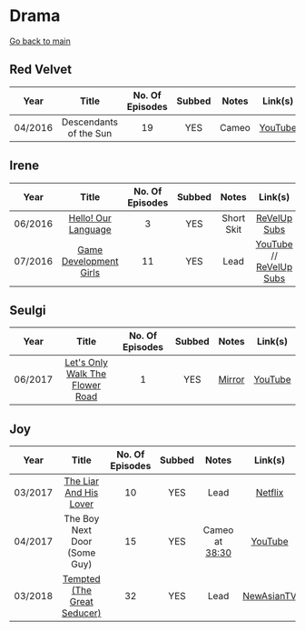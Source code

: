 # Drama

[Go back to main](./README.md)

##  **Red Velvet**
|  Year   |         Title          | No. Of Episodes | Subbed | Notes |                 Link(s)                 |
|:-------:|:----------------------:|:---------------:|:------:|:-----:|:---------------------------------------:|
| 04/2016 | Descendants of the Sun |       19        |  YES   | Cameo | [YouTube](https://youtu.be/JBFggd0V85I) |

##  **Irene**
|  Year   |                            Title                            | No. Of Episodes | Subbed |   Notes    |                                                   Link(s)                                                    |
|:-------:|:-----------------------------------------------------------:|:---------------:|:------:|:----------:|:------------------------------------------------------------------------------------------------------------:|
| 06/2016 |    [Hello! Our Language](./shows/hello-our-language.md)     |        3        |  YES   | Short Skit |                       [ReVelUp Subs](https://revelupsubs.com/?s=hello%21+our+language)                       |
| 07/2016 | [Game Development Girls](./shows/game-development-girls.md) |       11        |  YES   |    Lead    | [YouTube](https://youtu.be/vG1Jrwi_yKI) // [ReVelUp Subs](https://revelupsubs.com/?s=game+development+girls) |

##  **Seulgi**
|  Year   |                                    Title                                     | No. Of Episodes | Subbed |     Notes      |                 Link(s)                 |
|:-------:|:----------------------------------------------------------------------------:|:---------------:|:------:|:--------------:|:---------------------------------------:|
| 06/2017 | [Let's Only Walk The Flower Road](./shows/lets-only-walk-the-flower-road.md) |        1        |  YES   | [Mirror][idot] | [YouTube](https://youtu.be/YxaAo_IYyi4) |

[idot]:https://www.reddit.com/r/red_velvet/wiki/idot

##  **Joy**
|  Year   |                          Title                          | No. Of Episodes | Subbed |                         Notes                         |                                  Link(s)                                  |
|:-------:|:-------------------------------------------------------:|:---------------:|:------:|:-----------------------------------------------------:|:-------------------------------------------------------------------------:|
| 03/2017 | [The Liar And His Lover](./shows/liar-and-his-lover.md) |       10        |  YES   |                         Lead                          |             [Netflix](https://www.netflix.com/title/81167083)             |
| 04/2017 |              The Boy Next Door (Some Guy)               |       15        |  YES   | Cameo at [38:30](https://youtu.be/KMF7kqfirQE?t=2310) |                  [YouTube](https://youtu.be/KMF7kqfirQE)                  |
| 03/2018 |    [Tempted (The Great Seducer)](./shows/tempted.md)    |       32        |  YES   |                         Lead                          | [NewAsianTV](https://vww.newasiantv.tv/drama/the-great-seducer.4108.html) |
